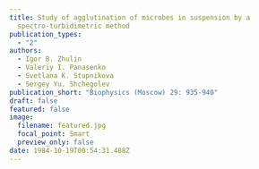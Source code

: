 ```yaml
---
title: Study of agglutination of microbes in suspension by a
  spectro-turbidimetric method
publication_types:
  - "2"
authors:
  - Igor B. Zhulin
  - Valeriy I. Panasenko
  - Svetlana K. Stupnikova
  - Sergey Yu. Shchegolev
publication_short: "Biophysics (Moscow) 29: 935-940"
draft: false
featured: false
image:
  filename: featured.jpg
  focal_point: Smart
  preview_only: false
date: 1984-10-19T00:54:31.488Z
---
```

